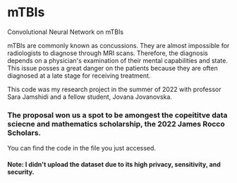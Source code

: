 # mTBIs
Convolutional Neural Network on mTBIs

mTBIs are commonly known as concussions. They are almost impossible for radiologists to diagnose through MRI scans. Therefore, the diagnosis depends on a physician's examination of their mental capabilities and state.
This issue posses a great danger on the patients because they are often diagnosed at a late stage for receiving treatment.

This code was my research project in the summer of 2022 with professor Sara Jamshidi and a fellow student, Jovana Jovanovska. 

### The proposal won us a spot to be amongest the copeititve data sciecne and mathematics scholarship, the 2022 James Rocco Scholars.

You can find the code in the file you just accessed. 
#### Note: I didn't upload the dataset due to its high privacy, sensitivity, and security.
